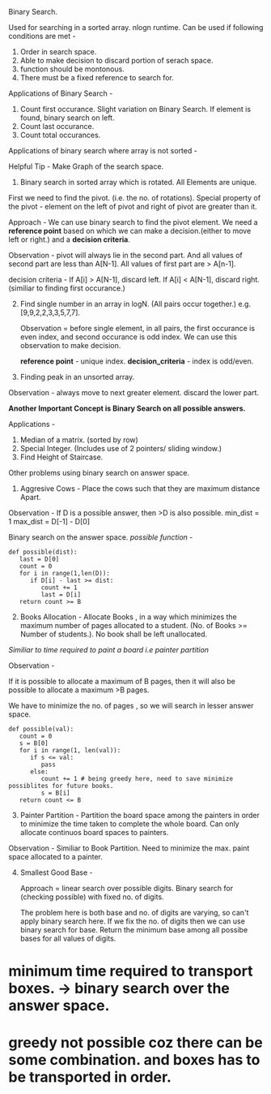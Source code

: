 Binary Search.

Used for searching in a sorted array.
nlogn runtime.
Can be used if following conditions are met -

1. Order in search space.
2. Able to make decision to discard portion of serach space.
3. function should be montonous.
4. There must be a fixed reference to search for.

Applications of Binary Search -

1. Count first occurance. Slight variation on Binary Search. If element is found, binary search on left.
2. Count last occurance.
3. Count total occurances.

Applications of binary search where array is not sorted -

Helpful Tip - Make Graph of the search space.

1. Binary search in sorted array which is rotated. All Elements are unique.

First we need to find the pivot. (i.e. the no. of rotations). Special property of the pivot - element on the left of pivot and right of pivot are greater than it.

Approach - We can use binary search to find the pivot element. We need a **reference point** based on which we can make a decision.(either to move left or right.) and a **decision criteria**.

Observation - pivot will always lie in the second part. And all values of second part are less than A[N-1]. All values of first part are > A[n-1].

decision criteria - If A[i] > A[N-1], discard left. If A[i] < A[N-1], discard right.(similiar to finding first occurance.)

2. Find single number in an array in logN. (All pairs occur together.)
   e.g. [9,9,2,2,3,3,5,7,7].

   Observation = before single element, in all pairs, the first occurance is even index, and second 
   occurance is odd index. We can use this observation to make decision.

   **reference point** - unique index. **decision_criteria** - index is odd/even.

3. Finding peak in an unsorted array.

Observation - always move to next greater element. discard the lower part.

**Another Important Concept is Binary Search on all possible answers.**

Applications - 

1. Median of a matrix. (sorted by row)
2. Special Integer. (Includes use of 2 pointers/ sliding window.)
3. Find Height of Staircase.

Other problems using binary search on answer space.

1. Aggresive Cows - Place the cows such that they are maximum distance Apart.

Observation - If D is a possible answer, then >D is also possible.
min_dist = 1
max_dist = D[-1] - D[0]

Binary search on the answer space.
_possible function_ - 

```
def possible(dist):
   last = D[0]
   count = 0
   for i in range(1,len(D)):
      if D[i] - last >= dist:
         count += 1
         last = D[i]
   return count >= B
```

2. Books Allocation - Allocate Books , in a way which minimizes the maximum number of pages allocated to a student. (No. of Books >= Number of students.). No book shall be left unallocated.

_Similiar to time required to paint a board i.e painter partition_

Observation - 

If it is possible to allocate  a maximum of B pages, then it will also be possible to allocate a maximum >B pages.

We have to minimize the no. of pages , so we will search in lesser answer space.

```
def possible(val):
   count = 0
   s = B[0]
   for i in range(1, len(val)):
      if s <= val:
         pass
      else:
         count += 1 # being greedy here, need to save minimize possiblites for future books.
         s = B[i]
   return count <= B
```

3. Painter Partition - Partition the board space among the painters in order to minimize
the time taken to complete the whole board. Can only allocate continuos board spaces to painters.

Observation - Similiar to Book Partition. Need to minimize the max. paint space allocated to a painter.

4. Smallest Good Base - 
   
   Approach = linear search over possible digits.
   Binary search for (checking possible) with fixed no. of digits.

   The problem here is both base and no. of digits are varying, so can't apply binary search here.
   If we fix the no. of digits then we can use binary search for base.
   Return the minimum base among all possibe bases for all values of digits.
   
# minimum time required to transport boxes. -> binary search over the answer space.
# greedy not possible coz there can be some combination. and boxes has to be transported in order.
